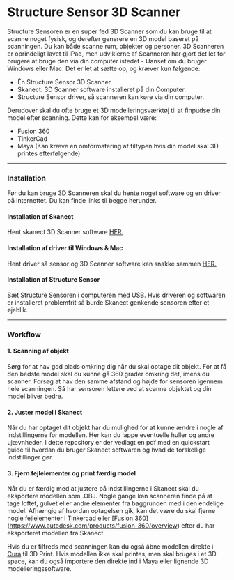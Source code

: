 # Structure Sensor 3D Scanner
Structure Sensoren er en super fed 3D Scanner som du kan bruge til at scanne noget fysisk, og derefter generere en 3D model baseret på scanningen. Du kan både scanne rum, objekter og personer. 3D Scanneren er oprindeligt lavet til iPad, men udviklerne af Scanneren har gjort det let for brugere at bruge den via din computer istedet - Uanset om du bruger Windows eller Mac. Det er let at sætte op, og kræver kun følgende:

* Én Structure Sensor 3D Scanner.
* Skanect: 3D Scanner software installeret på din Computer.
* Structure Sensor driver, så scanneren kan køre via din computer.

Derudover skal du ofte bruge et 3D modelleringsværktøj til at finpudse din model efter scanning. Dette kan for eksempel være:

* Fusion 360
* TinkerCad
* Maya (Kan kræve en omformatering af filtypen hvis din model skal 3D printes efterfølgende)

---

### Installation
Før du kan bruge 3D Scanneren skal du hente noget software og en driver på internettet. Du kan finde links til begge herunder.

#### Installation af Skanect
Hent skanect 3D Scanner software [HER.](https://skanect.occipital.com/download/#purchase)

#### Installation af driver til Windows & Mac
Hent driver så sensor og 3D Scanner software kan snakke sammen [HER.](https://s3.amazonaws.com/io.structure.assets/SDK/StructureCore-DriverAndFirmware-0.9.7.zip)

#### Installation af Structure Sensor
Sæt Structure Sensoren i computeren med USB. Hvis driveren og softwaren er installeret problemfrit så burde Skanect genkende sensoren efter et øjeblik.

---

### Workflow
#### 1. Scanning af objekt
Sørg for at hav god plads omkring dig når du skal optage dit objekt. For at få den bedste model skal du kunne gå 360 grader omkring det, imens du scanner. Forsøg at hav den samme afstand og højde for sensoren igennem hele scanningen. Så har sensoren lettere ved at scanne objektet og din model bliver bedre.

#### 2. Juster model i Skanect
Når du har optaget dit objekt har du mulighed for at kunne ændre i nogle af indstillingerne for modellen. Her kan du lappe eventuelle huller og andre ujævnheder. I dette repository er der vedlagt en pdf med en quickstart guide til hvordan du bruger Skanect softwaren og hvad de forskellige indstillinger gør.

#### 3. Fjern fejlelementer og print færdig model
Når du er færdig med at justere på indstillingerne i Skanect skal du eksportere modellen som .OBJ. Nogle gange kan scanneren finde på at tage loftet, gulvet eller andre elementer fra baggrunden med i den endelige model. Afhængig af hvordan optagelsen gik, kan det være du skal fjerne nogle fejlelementer i [Tinkercad](https://www.tinkercad.com/) eller [Fusion 360] (https://www.autodesk.com/products/fusion-360/overview) efter du har eksporteret modellen fra Skanect. 

Hvis du er tilfreds med scanningen kan du også åbne modellen direkte i [Cura](https://ultimaker.com/software/ultimaker-cura) til 3D Print. Hvis modellen ikke skal printes, men skal bruges i et 3D space, kan du også importere den direkte ind i Maya eller lignende 3D modelleringssoftware.
